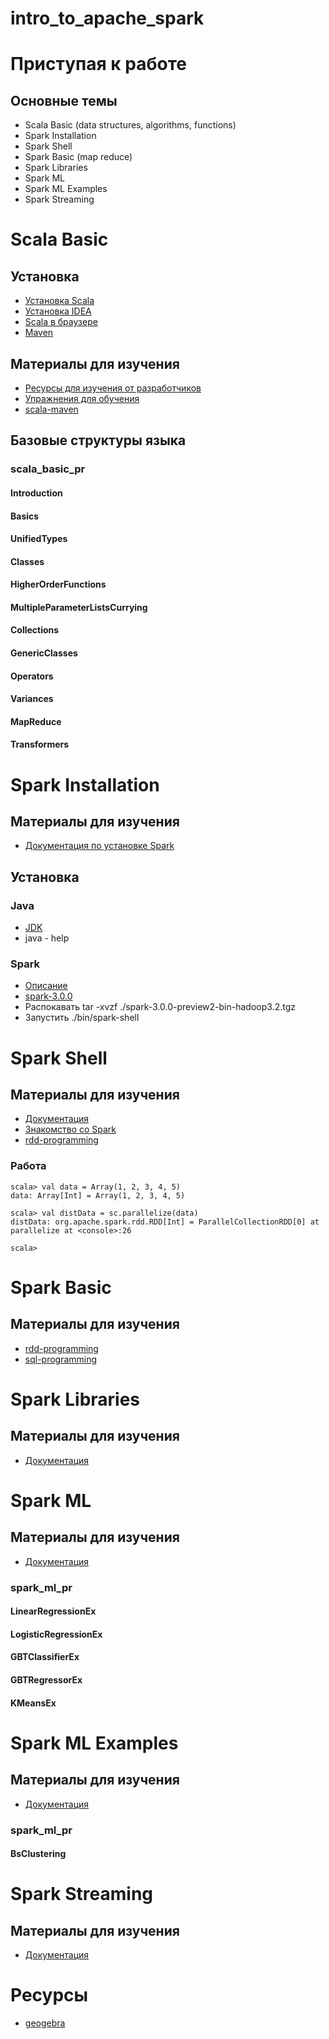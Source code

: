 # intro_to_apache_spark

# Приступая к работе

## Основные темы

* Scala Basic (data structures, algorithms, functions)
* Spark Installation
* Spark Shell
* Spark Basic (map reduce)
* Spark Libraries
* Spark ML
* Spark ML Examples
* Spark Streaming

# Scala Basic

## Установка

* [Установка Scala](https://www.scala-lang.org/download/) 
* [Установка IDEA](https://www.jetbrains.com/ru-ru/idea/download/)
* [Scala в браузере](https://scastie.scala-lang.org/)
* [Maven](https://maven.apache.org/)

## Материалы для изучения

* [Ресурсы для изучения от разработчиков](https://docs.scala-lang.org/getting-started/index.html) 
* [Упражнения для обучения](https://www.scala-exercises.org/std_lib/asserts) 
* [scala-maven](https://github.com/mlidal/scala-maven)

## Базовые структуры языка

### scala_basic_pr

#### Introduction
#### Basics
#### UnifiedTypes
#### Classes
#### HigherOrderFunctions
#### MultipleParameterListsCurrying
#### Collections
#### GenericClasses
#### Operators
#### Variances
#### MapReduce
#### Transformers

# Spark Installation

## Материалы для изучения 

* [Документация по установке Spark](http://spark.apache.org/docs/latest/index.html)

## Установка

### Java

* [JDK](https://www.oracle.com/java/technologies/javase-jdk8-downloads.html)
* java - help

### Spark

* [Описание](https://spark.apache.org/news/spark-3.0.0-preview.html)
* [spark-3.0.0](https://www.apache.org/dyn/closer.lua/spark/spark-3.0.0-preview2/spark-3.0.0-preview2-bin-hadoop3.2.tgz)
* Распокавать tar -xvzf ./spark-3.0.0-preview2-bin-hadoop3.2.tgz
* Запустить ./bin/spark-shell

# Spark Shell

## Материалы для изучения 

* [Документация](https://spark.apache.org/docs/latest/quick-start.html)
* [Знакомство со Spark](https://www.tutorialspoint.com/apache_spark/apache_spark_quick_guide.htm)
* [rdd-programming](https://spark.apache.org/docs/latest/rdd-programming-guide.html)

### Работа

```
scala> val data = Array(1, 2, 3, 4, 5)
data: Array[Int] = Array(1, 2, 3, 4, 5)

scala> val distData = sc.parallelize(data)
distData: org.apache.spark.rdd.RDD[Int] = ParallelCollectionRDD[0] at parallelize at <console>:26

scala>
```

# Spark Basic

## Материалы для изучения 

* [rdd-programming](https://spark.apache.org/docs/latest/rdd-programming-guide.html)
* [sql-programming](https://spark.apache.org/docs/latest/sql-programming-guide.html)

# Spark Libraries

## Материалы для изучения 

* [Документация](https://spark.apache.org/)

# Spark ML

## Материалы для изучения 

* [Документация](https://spark.apache.org/docs/latest/ml-guide.html)

### spark_ml_pr

#### LinearRegressionEx
#### LogisticRegressionEx
#### GBTClassifierEx
#### GBTRegressorEx
#### KMeansEx

# Spark ML Examples

## Материалы для изучения 

* [Документация](https://spark.apache.org/docs/latest/ml-guide.html)

### spark_ml_pr

#### BsClustering

# Spark Streaming

## Материалы для изучения 

* [Документация](https://spark.apache.org/streaming/)

# Ресурсы

* [geogebra](https://www.geogebra.org/)
